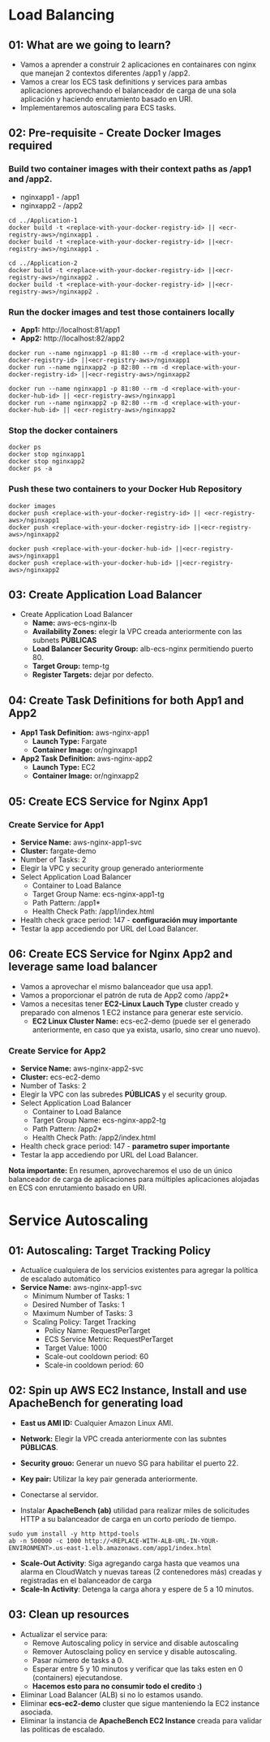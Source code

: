 # Load Balancing

## 01: What are we going to learn?
- Vamos a aprender a construir 2 aplicaciones en containares con nginx que manejan 2 contextos diferentes /app1 y /app2.
- Vamos a crear los ECS task definitions y services para ambas aplicaciones aprovechando el balanceador de carga de una sola aplicación y haciendo enrutamiento basado en URI.
- Implementaremos autoscaling para ECS tasks.

## 02: Pre-requisite - Create Docker Images required
### Build two container images with their context paths as /app1 and /app2.
- nginxapp1 - /app1
- nginxapp2 - /app2

```
cd ../Application-1
docker build -t <replace-with-your-docker-registry-id> || <ecr-registry-aws>/nginxapp1 .
docker build -t <replace-with-your-docker-registry-id> ||<ecr-registry-aws>/nginxapp1 .

cd ../Application-2
docker build -t <replace-with-your-docker-registry-id> ||<ecr-registry-aws>/nginxapp2 .
docker build -t <replace-with-your-docker-registry-id> ||<ecr-registry-aws>/nginxapp2 .
```    
### Run the docker images and test those containers locally  
- **App1:** http://localhost:81/app1
- **App2:** http://localhost:82/app2
```
docker run --name nginxapp1 -p 81:80 --rm -d <replace-with-your-docker-registry-id> ||<ecr-registry-aws>/nginxapp1
docker run --name nginxapp2 -p 82:80 --rm -d <replace-with-your-docker-registry-id> ||<ecr-registry-aws>/nginxapp2

docker run --name nginxapp1 -p 81:80 --rm -d <replace-with-your-docker-hub-id> || <ecr-registry-aws>/nginxapp1
docker run --name nginxapp2 -p 82:80 --rm -d <replace-with-your-docker-hub-id> || <ecr-registry-aws>/nginxapp2
```
### Stop the docker containers
```
docker ps
docker stop nginxapp1
docker stop nginxapp2
docker ps -a
```    
### Push these two containers to your Docker Hub Repository
```
docker images
docker push <replace-with-your-docker-registry-id> || <ecr-registry-aws>/nginxapp1
docker push <replace-with-your-docker-registry-id> ||<ecr-registry-aws>/nginxapp2

docker push <replace-with-your-docker-hub-id> ||<ecr-registry-aws>/nginxapp1
docker push <replace-with-your-docker-hub-id> ||<ecr-registry-aws>/nginxapp2
```

## 03: Create Application Load Balancer
- Create Application Load Balancer
    - **Name:** aws-ecs-nginx-lb
    - **Availability Zones:** elegir la VPC creada anteriormente con las subnets **PÚBLICAS**
    - **Load Balancer Security Group:** alb-ecs-nginx permitiendo puerto 80.
    - **Target Group:** temp-tg
    - **Register Targets:** dejar por defecto.

## 04: Create Task Definitions for both App1 and App2
- **App1 Task Definition:** aws-nginx-app1
    - **Launch Type:** Fargate
    - **Container Image:** <replace-with-your-docker-registry-id>or<ecr-registry-aws>/nginxapp1
- **App2 Task Definition:** aws-nginx-app2
    - **Launch Type:** EC2
    - **Container Image:** <replace-with-your-docker-registry-id>or<ecr-registry-aws>/nginxapp2
    

## 05: Create ECS Service for Nginx App1
### Create Service for App1
- **Service Name:** aws-nginx-app1-svc
- **Cluster:** fargate-demo
- Number of Tasks: 2
- Elegir la VPC y security group generado anteriormente
- Select Application Load Balancer
    - Container to Load Balance
    - Target Group Name: ecs-nginx-app1-tg
    - Path Pattern: /app1*
    - Health Check Path: /app1/index.html
- Health check grace period: 147   - **configuración muy importante**
- Testar la app accediendo por URL del Load Balancer. 


## 06: Create ECS Service for Nginx App2 and leverage same load balancer
- Vamos a aprovechar el mismo balanceador que usa app1.
- Vamos a proporcionar el patrón de ruta de App2 como /app2*
- Vamos a necesitas tener **EC2-Linux Lauch Type** cluster creado y preparado con almenos 1 EC2 instance para generar este servicio. 
    - **EC2 Linux Cluster Name:** ecs-ec2-demo (puede ser el generado anteriormente, en caso que ya exista, usarlo, sino crear uno nuevo).

### Create Service for App2

- **Service Name:** aws-nginx-app2-svc
- **Cluster:** ecs-ec2-demo
- Number of Tasks: 2
- Elegir la VPC con las subredes **PÚBLICAS** y el security group.
- Select Application Load Balancer
    - Container to Load Balance
    - Target Group Name: ecs-nginx-app2-tg
    - Path Pattern: /app2*
    - Health Check Path: /app2/index.html
- Health check grace period: 147   - **parametro super importante**
- Testar la app accediendo por URL del Load Balancer. 

**Nota importante:** En resumen, aprovecharemos el uso de un único balanceador de carga de aplicaciones para múltiples aplicaciones alojadas en ECS con enrutamiento basado en URI.


# Service Autoscaling

## 01: Autoscaling: Target Tracking Policy
- Actualice cualquiera de los servicios existentes para agregar la política de escalado automático
- **Service Name:** aws-nginx-app1-svc
    - Minimum Number of Tasks: 1
    - Desired Number of Tasks: 1
    - Maximum Number of Tasks: 3
    - Scaling Policy: Target Tracking
        - Policy Name: RequestPerTarget
        - ECS Service Metric: RequestPerTarget
        - Target Value: 1000
        - Scale-out cooldown period: 60
        - Scale-in cooldown period: 60

## 02: Spin up AWS EC2 Instance, Install and use ApacheBench for generating load
- **East us AMI ID:** Cualquier Amazon Linux AMI.
- **Network:** Elegir la VPC creada anteriormente 
con las subntes **PÚBLICAS**.
- **Security grouo:** Generar un nuevo SG para habilitar el puerto 22.
- **Key pair:** Utilizar la key pair generada anteriormente.

- Conectarse al servidor.
- Instalar **ApacheBench (ab)** utilidad para realizar miles de solicitudes HTTP a su balanceador de carga en un corto período de tiempo.

```
sudo yum install -y http httpd-tools
ab -n 500000 -c 1000 http://<REPLACE-WITH-ALB-URL-IN-YOUR-ENVIRONMENT>.us-east-1.elb.amazonaws.com/app1/index.html
```

- **Scale-Out Activity**: Siga agregando carga hasta que veamos una alarma en CloudWatch y nuevas tareas (2 contenedores más) creadas y registradas en el balanceador de carga
- **Scale-In Activity**: 
Detenga la carga ahora y espere de 5 a 10 minutos.


## 03: Clean up resources
- Actualizar el service para: 
    - Remove Autoscaling policy in service and disable autoscaling
    - Remover Autosclaing policy en service y disable autoscaling.
    - Pasar número de tasks a 0.
    - Esperar entre 5 y 10 minutos y verificar que las taks esten en 0 (containers) ejecutandose.
    - **Hacemos esto para no consumir todo el credito :)**
- Eliminar Load Balancer (ALB) si no lo estamos usando. 
- Eliminar **ecs-ec2-demo** cluster que sigue manteniendo la EC2 instance asociada.
- Eliminar la instancia de **ApacheBench EC2 Instance** creada para validar las politicas de escalado.
